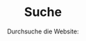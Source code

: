 ---
layout: search
title: Suche
permalink: /suche/
subtitle: "Durchsuche die Website:"
feature-img: "assets/img/pexels/search-map.jpeg"
icon: "fa-search"
---